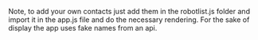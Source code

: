 Note, to add your own contacts just add them in the robotlist.js folder and import it in the app.js file and do the necessary rendering. For the sake of display the app uses fake names from an api.
